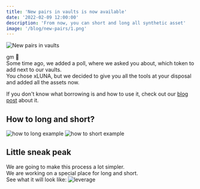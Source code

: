 ```yaml
---
title: 'New pairs in vaults is now available'
date: '2022-02-09 12:00:00'
description: 'From now, you can short and long all synthetic asset'
image: '/blog/new-pairs/1.png'
---
```


![New pairs in vaults](/blog/new-pairs/1.png 'horizontal')

gm 👋  
Some time ago, we added a poll, where we asked you about, which token to add next to our vaults.  
You chose xLUNA, but we decided to give you all the tools at your disposal and added all the assets now.

If you don't know what borrowing is and how to use it, check out our [blog post](https://synthetify.io/blog/long-using-borrowing) about it.

## How to long and short?

![how to long example](/blog/long/how-to-long.png 'vertical')
![how to short example](/blog/how-to-earn-2/short.png 'vertical')

## Little sneak peak

We are going to make this process a lot simpler.  
We are working on a special place for long and short.  
See what it will look like:
![leverage](/blog/new-pairs/leverage.png 'vertical')
